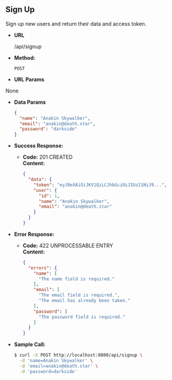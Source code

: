 **Sign Up**
----
Sign up new users and return their data and access token.

* **URL**

  /api/signup

* **Method:**
    
  `POST`
  
*  **URL Params**
  
  None

* **Data Params**

  ``` json
  {
    "name": "Anakin Skywalker",
    "email": "anakin@death.star",
    "password": "darkside"
  }
  ```

* **Success Response:**
  
  * **Code:** 201 CREATED <br />
    **Content:** <br />

    ``` json
    {
      "data": {
        "token": "eyJ0eXAiOiJKV1QiLCJhbGciOiJIUzI1NiJ9...",
        "user": {
          "id": 1,
          "name": "Anakin Skywalker",
          "email": "anakin@death.star"
        }
      }
    }
    ```
 
* **Error Response:**

  * **Code:** 422 UNPROCESSABLE ENTRY <br />
    **Content:** <br />

    ``` json
    {
      "errors": {
        "name": [
          "The name field is required."
        ],
        "email": [
          "The email field is required.",
          "The email has already been taken."
        ],
        "password": [
          "The password field is required."
        ]
      }
    }
    ```

* **Sample Call:**

  ``` bash
  $ curl -X POST http://localhost:8000/api/signup \
    -d 'name=Anakin Skywalker' \
    -d 'email=anakin@death.star' \
    -d 'password=darkside'
  ```
